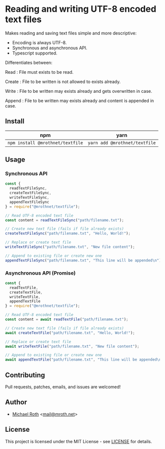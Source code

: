 # Reading and writing UTF-8 encoded text files

Makes reading and saving text files simple and more descriptive:

- Encoding is always UTF-8.
- Synchronous and asynchronous API.
- Typescript supported.

Differentiates between:

Read
: File must exists to be read.

Create
: File to be written is not allowed to exists already.

Write
: File to be written may exists already and gets overwritten in case.

Append
: File to be written may exists already and content is appended in case.


## Install

|               npm                |             yarn              |
| :------------------------------: | :---------------------------: |
| `npm install @mrothnet/textfile` | `yarn add @mrothnet/textfile` |


## Usage

### Synchronous API

```javascript
const {
  readTextFileSync,
  createTextFileSync,
  writeTextFileSync,
  appendTextFileSync
} = require("@mrothnet/textfile");

// Read UTF-8 encoded text file
const content = readTextFileSync("path/filename.txt");

// Create new text file (fails if file already exists)
createTextFileSync("path/filename.txt", "Hello, World!");

// Replace or create text file
writeTextFileSync("path/filename.txt", "New file content");

// Append to existing file or create new one
appendTextFileSync("path/filename.txt", "This line will be appended\n");
```
### Asynchronous API (Promise)

```javascript
const {
  readTextFile,
  createTextFile,
  writeTextFile,
  appendTextFile
} = require("@mrothnet/textfile");

// Read UTF-8 encoded text file
const content = await readTextFile("path/filename.txt");

// Create new text file (fails if file already exists)
await createTextFile("path/filename.txt", "Hello, World!");

// Replace or create text file
await writeTextFile("path/filename.txt", "New file content");

// Append to existing file or create new one
await appendTextFile("path/filename.txt", "This line will be appended\n");
```

## Contributing

Pull requests, patches, emails, and issues are welcomed!


## Author

- [Michael Roth](https://mroth.net/) <[<mail@mroth.net>](mailto:mail@mroth.net)>


## License

This project is licensed under the MIT License - see [LICENSE](LICENSE) for details.
